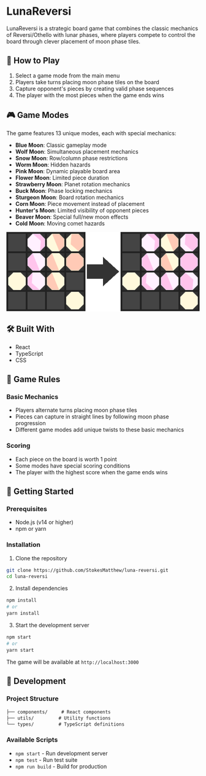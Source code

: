 # LunaReversi

LunaReversi is a strategic board game that combines the classic mechanics of Reversi/Othello with lunar phases, where players compete to control the board through clever placement of moon phase tiles.

## 🎯 How to Play

1. Select a game mode from the main menu
2. Players take turns placing moon phase tiles on the board
3. Capture opponent's pieces by creating valid phase sequences
4. The player with the most pieces when the game ends wins

## 🎮 Game Modes

The game features 13 unique modes, each with special mechanics:
- **Blue Moon**: Classic gameplay mode
- **Wolf Moon**: Simultaneous placement mechanics
- **Snow Moon**: Row/column phase restrictions
- **Worm Moon**: Hidden hazards
- **Pink Moon**: Dynamic playable board area
- **Flower Moon**: Limited piece duration
- **Strawberry Moon**: Planet rotation mechanics
- **Buck Moon**: Phase locking mechanics
- **Sturgeon Moon**: Board rotation mechanics
- **Corn Moon**: Piece movement instead of placement
- **Hunter's Moon**: Limited visibility of opponent pieces
- **Beaver Moon**: Special full/new moon effects
- **Cold Moon**: Moving comet hazards

![LunaReversi Game Screenshot](public/img/guide.png)

## 🛠️ Built With
- React
- TypeScript
- CSS

## 📝 Game Rules

### Basic Mechanics
- Players alternate turns placing moon phase tiles
- Pieces can capture in straight lines by following moon phase progression
- Different game modes add unique twists to these basic mechanics

### Scoring
- Each piece on the board is worth 1 point
- Some modes have special scoring conditions
- The player with the highest score when the game ends wins

## 🚀 Getting Started

### Prerequisites
- Node.js (v14 or higher)
- npm or yarn

### Installation
1. Clone the repository
```bash
git clone https://github.com/StokesMatthew/luna-reversi.git
cd luna-reversi
```

2. Install dependencies
```bash
npm install
# or
yarn install
```

3. Start the development server
```bash
npm start
# or
yarn start
```

The game will be available at `http://localhost:3000`

## 🔧 Development

### Project Structure
```src/
├── components/     # React components
├── utils/         # Utility functions
└── types/         # TypeScript definitions
```

### Available Scripts
- `npm start` - Run development server
- `npm test` - Run test suite
- `npm run build` - Build for production
